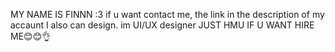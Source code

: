 MY NAME IS FINNN :3
if u want contact me, the link in the description of my accaunt
I also can design. im UI/UX designer JUST HMU IF U WANT HIRE ME😊😊👌
